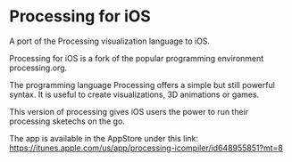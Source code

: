 # Processing for iOS
A port of the Processing visualization language to iOS.

Processing for iOS is a fork of the popular programming environment processing.org.

The programming language Processing offers a simple but still powerful syntax. It is useful to create visualizations, 3D animations or games.

This version of processing gives iOS users the power to run their processing sketechs on the go.

The app is available in the AppStore under this link: https://itunes.apple.com/us/app/processing-icompiler/id648955851?mt=8
